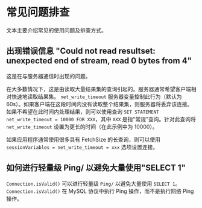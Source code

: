 # 常见问题排查 

文本主要介绍常见的使用问题及排查方式。

## 出现错误信息 "Could not read resultset: unexpected end of stream, read 0 bytes from 4" 

这是在与服务器通信时出现的问题。

在大多数情况下，这是由读取大量结果集的查询引起的。服务器通常希望客户端相对快速地读取结果集。 `net_write_timeout` 服务器变量控制此行为（默认为 60s）。如果客户端在这段时间内没有读取整个结果集，则服务器将丢弃该连接。如果不希望在此时间内处理结果，则可以使用查询 `SET STATEMENT net_write_timeout = 10000 FOR XXX`，其中 `XXX` 是指"常规"查询。针对此查询将 `net_write_timeout` 设置为更长的时间（在此示例中为 10000）。

如果应用程序通常使用很多具有 FetchSize 的长查询，则可以使用 `sessionVariables = net_write_timeout = xxx` 选项设置连接。

## 如何进行轻量级 Ping/ 以避免大量使用"SELECT 1" 

`Connection.isValid()` 可以进行轻量级 `Ping/` 以避免大量使用 `SELECT 1`。`Connection.isValid()` 在 MySQL 协议中执行 Ping 操作，而不是执行网络 Ping 操作。
